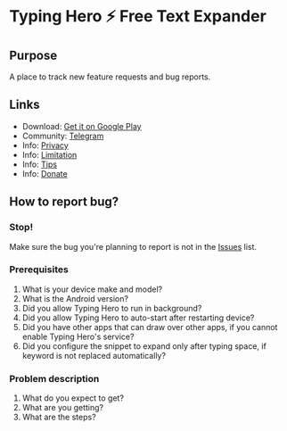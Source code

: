 # Typing Hero ⚡ Free Text Expander

## Purpose

A place to track new feature requests and bug reports.

## Links

* Download: [Get it on Google Play](https://play.google.com/store/apps/details?id=sen.typinghero&utm_source=github&pcampaignid=MKT-Other-global-all-co-prtnr-py-PartBadge-Mar2515-1)
* Community: [Telegram](http://t.me/typinghero)
* Info: [Privacy](https://www.typinghero.app/privacy)
* Info: [Limitation](https://www.typinghero.app/limitation)
* Info: [Tips](https://www.typinghero.app/tips)
* Info: [Donate](https://www.typinghero.app/donate)

## How to report bug?

### Stop!
Make sure the bug you're planning to report is not in the [Issues](https://github.com/sensen/typing-hero/issues) list.

### Prerequisites
1. What is your device make and model?
2. What is the Android version?
3. Did you allow Typing Hero to run in background?
4. Did you allow Typing Hero to auto-start after restarting device?
5. Did you have other apps that can draw over other apps, if you cannot enable Typing Hero's service?
6. Did you configure the snippet to expand only after typing space, if keyword is not replaced automatically?

### Problem description
1. What do you expect to get?
2. What are you getting?
3. What are the steps?

